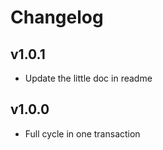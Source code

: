# Changelog

## v1.0.1

- Update the little doc in readme

## v1.0.0

- Full cycle in one transaction

